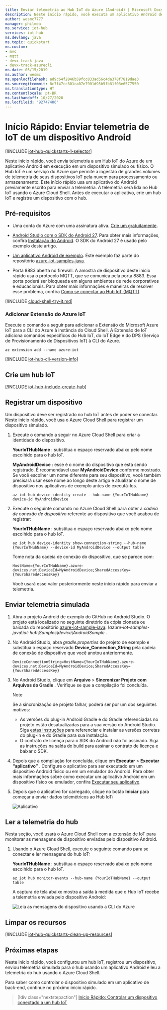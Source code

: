 ```yaml
---
title: Enviar telemetria ao Hub IoT do Azure (Android) | Microsoft Docs
description: Neste início rápido, você executa um aplicativo Android de exemplo para enviar telemetria simulada a um hub IoT e ler a telemetria do hub IoT para processamento na nuvem.
author: wesmc7777
manager: philmea
ms.service: iot-hub
services: iot-hub
ms.devlang: java
ms.topic: quickstart
ms.custom:
- mvc
- mqtt
- devx-track-java
- devx-track-azurecli
ms.date: 03/15/2019
ms.author: wesmc
ms.openlocfilehash: ad9c64f2846b59fcc833ad56c4da378f7819dae3
ms.sourcegitcommit: 8c7f47cc301ca07e7901d95b5fb81f08e6577550
ms.translationtype: HT
ms.contentlocale: pt-BR
ms.lasthandoff: 10/27/2020
ms.locfileid: "92747406"
---
```

# <a name="quickstart-send-iot-telemetry-from-an-android-device"></a>Início Rápido: Enviar telemetria de IoT de um dispositivo Android

[!INCLUDE [iot-hub-quickstarts-1-selector](../../includes/iot-hub-quickstarts-1-selector.md)]

Neste início rápido, você envia telemetria a um Hub IoT do Azure de um aplicativo Android em execução em um dispositivo simulado ou físico. O Hub IoT é um serviço do Azure que permite a ingestão de grandes volumes de telemetria de seus dispositivos IoT pela nuvem para processamento ou armazenamento. Este início rápido usa um aplicativo do Android previamente escrito para enviar a telemetria. A telemetria será lida no Hub IoT usando o Azure Cloud Shell. Antes de executar o aplicativo, crie um hub IoT e registre um dispositivo com o hub.

## <a name="prerequisites"></a>Pré-requisitos

* Uma conta do Azure com uma assinatura ativa. [Crie um gratuitamente](https://azure.microsoft.com/free/?ref=microsoft.com&utm_source=microsoft.com&utm_medium=docs&utm_campaign=visualstudio).

* [Android Studio com o SDK do Android 27](https://developer.android.com/studio/). Para obter mais informações, confira [Instalação do Android](https://developer.android.com/studio/install). O SDK do Android 27 é usado pelo exemplo deste artigo.

* [Um aplicativo Android de exemplo](https://github.com/Azure-Samples/azure-iot-samples-java/tree/master/iot-hub/Samples/device/AndroidSample). Este exemplo faz parte do repositório [azure-iot-samples-java](https://github.com/Azure-Samples/azure-iot-samples-java).

* Porta 8883 aberta no firewall. A amostra de dispositivo deste início rápido usa o protocolo MQTT, que se comunica pela porta 8883. Essa porta poderá ser bloqueada em alguns ambientes de rede corporativos e educacionais. Para obter mais informações e maneiras de resolver esse problema, confira [Como se conectar ao Hub IoT (MQTT)](iot-hub-mqtt-support.md#connecting-to-iot-hub).

[!INCLUDE [cloud-shell-try-it.md](../../includes/cloud-shell-try-it.md)]

### <a name="add-azure-iot-extension"></a>Adicionar Extensão do Azure IoT

Execute o comando a seguir para adicionar a Extensão do Microsoft Azure IoT para a CLI do Azure à instância do Cloud Shell. A Extensão de IoT adiciona comandos específicos do Hub IoT, do IoT Edge e do DPS (Serviço de Provisionamento de Dispositivos IoT) à CLI do Azure.

```azurecli-interactive
az extension add --name azure-iot
```

[!INCLUDE [iot-hub-cli-version-info](../../includes/iot-hub-cli-version-info.md)]

## <a name="create-an-iot-hub"></a>Crie um hub IoT

[!INCLUDE [iot-hub-include-create-hub](../../includes/iot-hub-include-create-hub.md)]

## <a name="register-a-device"></a>Registrar um dispositivo

Um dispositivo deve ser registrado no hub IoT antes de poder se conectar. Neste início rápido, você usa o Azure Cloud Shell para registrar um dispositivo simulado.

1. Execute o comando a seguir no Azure Cloud Shell para criar a identidade do dispositivo.

   **YourIoTHubName** : substitua o espaço reservado abaixo pelo nome escolhido para o hub IoT.

   **MyAndroidDevice** : esse é o nome do dispositivo que está sendo registrado. É recomendável usar **MyAndroidDevice** conforme mostrado. Se você escolher um nome diferente para seu dispositivo, você também precisará usar esse nome ao longo deste artigo e atualizar o nome de dispositivo nos aplicativos de exemplo antes de executá-los.

    ```azurecli-interactive
    az iot hub device-identity create --hub-name {YourIoTHubName} --device-id MyAndroidDevice
    ```

2. Execute o seguinte comando no Azure Cloud Shell para obter a _cadeia de conexão de dispositivo_ referente ao dispositivo que você acabou de registrar:

    **YourIoTHubName** : substitua o espaço reservado abaixo pelo nome escolhido para o hub IoT.

    ```azurecli-interactive
    az iot hub device-identity show-connection-string --hub-name {YourIoTHubName} --device-id MyAndroidDevice --output table
    ```

    Tome nota da cadeia de conexão do dispositivo, que se parece com:

   `HostName={YourIoTHubName}.azure-devices.net;DeviceId=MyAndroidDevice;SharedAccessKey={YourSharedAccessKey}`

    Você usará esse valor posteriormente neste início rápido para enviar a telemetria.

## <a name="send-simulated-telemetry"></a>Enviar telemetria simulada

1. Abra o projeto Android de exemplo do GitHub no Android Studio. O projeto está localizado no seguinte diretório da cópia clonada ou baixada do repositório [azure-iot-sample-java](https://github.com/Azure-Samples/azure-iot-samples-java): *\azure-iot-samples-java\iot-hub\Samples\device\AndroidSample* .

2. No Android Studio, abra *gradle.properties* do projeto de exemplo e substitua o espaço reservado **Device_Connection_String** pela cadeia de conexão de dispositivo que você anotou anteriormente.

    ```
    DeviceConnectionString=HostName={YourIoTHubName}.azure-devices.net;DeviceId=MyAndroidDevice;SharedAccessKey={YourSharedAccessKey}
    ```

3. No Android Studio, clique em **Arquivo** > **Sincronizar Projeto com Arquivos do Gradle** . Verifique se que a compilação foi concluída.

   > [!NOTE]
   > Se a sincronização de projeto falhar, poderá ser por um dos seguintes motivos:
   >
   > * As versões do plug-in Android Gradle e do Gradle referenciadas no projeto estão desatualizadas para a sua versão do Android Studio. Siga [estas instruções](https://developer.android.com/studio/releases/gradle-plugin) para referenciar e instalar as versões corretas do plug-in e do Gradle para sua instalação.
   > * O contrato de licença para o SDK do Android não foi assinado. Siga as instruções na saída do build para assinar o contrato de licença e baixar o SDK.

4. Depois que a compilação for concluída, clique em **Executar** > **Executar “aplicativo”** . Configure o aplicativo para ser executado em um dispositivo Android físico ou em um emulador do Android. Para obter mais informações sobre como executar um aplicativo Android em um dispositivo físico ou emulador, confira [Executar seu aplicativo](https://developer.android.com/training/basics/firstapp/running-app).

5. Depois que o aplicativo for carregado, clique no botão **Iniciar** para começar a enviar dados telemétricos ao Hub IoT:

    ![Aplicativo](media/quickstart-send-telemetry-android/sample-screenshot.png)


## <a name="read-the-telemetry-from-your-hub"></a>Ler a telemetria do hub

Nesta seção, você usará o Azure Cloud Shell com a [extensão de IoT](/cli/azure/ext/azure-iot/iot?view=azure-cli-latest) para monitorar as mensagens de dispositivo enviadas pelo dispositivo Android.

1. Usando o Azure Cloud Shell, execute o seguinte comando para se conectar e ler mensagens do hub IoT:

   **YourIoTHubName** : substitua o espaço reservado abaixo pelo nome escolhido para o hub IoT.

    ```azurecli-interactive
    az iot hub monitor-events --hub-name {YourIoTHubName} --output table
    ```

    A captura de tela abaixo mostra a saída à medida que o Hub IoT recebe a telemetria enviada pelo dispositivo Android:

      ![Leia as mensagens do dispositivo usando a CLI do Azure](media/quickstart-send-telemetry-android/read-data.png)
## <a name="clean-up-resources"></a>Limpar os recursos

[!INCLUDE [iot-hub-quickstarts-clean-up-resources](../../includes/iot-hub-quickstarts-clean-up-resources.md)]

## <a name="next-steps"></a>Próximas etapas

Neste início rápido, você configurou um hub IoT, registrou um dispositivo, enviou telemetria simulada para o hub usando um aplicativo Android e leu a telemetria do hub usando o Azure Cloud Shell.

Para saber como controlar o dispositivo simulado em um aplicativo de back-end, continue no próximo início rápido.

> [!div class="nextstepaction"]
> [Início Rápido: Controlar um dispositivo conectado a um hub IoT](quickstart-control-device-android.md)
